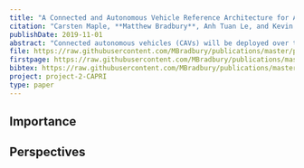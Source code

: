 ```yaml
---
title: "A Connected and Autonomous Vehicle Reference Architecture for Attack Surface Analysis"
citation: "Carsten Maple, **Matthew Bradbury**, Anh Tuan Le, and Kevin Ghirardello. A Connected and Autonomous Vehicle Reference Architecture for Attack Surface Analysis. *Applied Sciences*, 9(23):5101, November 2019. [doi:10.3390/app9235101](https://doi.org/10.3390/app9235101)."
publishDate: 2019-11-01
abstract: "Connected autonomous vehicles (CAVs) will be deployed over the next decade with autonomous functionalities supported by new sensing and communication capabilities. Such functionality exposes CAVs to new attacks that current vehicles will not face. To ensure the safety and security of CAVs, it is important to be able to identify the ways in which the system could be attacked and to build defences against these attacks. One possible approach is to use reference architectures to perform an attack surface analysis. Existing research has developed a variety of reference architectures but none for the specific purpose of attack surface analysis. Existing approaches are either too simple for sufficiently detailed modelling or require too many details to be specified to easily analyse a CAV’s attack surface. Therefore, we propose a reference architecture using a hybrid Functional-Communication viewpoint for attack surface analysis of CAVs, including the Devices, Edge and Cloud systems CAVs interact with. Using two case studies, we demonstrate how attack trees can be used to understand the attack surface of CAV systems."
file: https://raw.githubusercontent.com/MBradbury/publications/master/papers/AppSci2019.pdf
firstpage: https://raw.githubusercontent.com/MBradbury/publications/master/firstpages/AppSci2019.svg
bibtex: https://raw.githubusercontent.com/MBradbury/publications/master/bibtex/Maple_2019_ConnectedAutonomousVehicle.bib
project: project-2-CAPRI
type: paper
---
```


<!-- readmore -->

## Importance

## Perspectives


